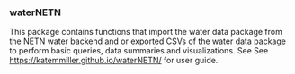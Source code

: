 ### waterNETN
This package contains functions that import the water data package from the NETN water backend and or exported CSVs of the water data package to perform basic queries, data summaries and visualizations. See See <a href="https://katemmiller.github.io/waterNETN/"> https://katemmiller.github.io/waterNETN/</a> for user guide.
